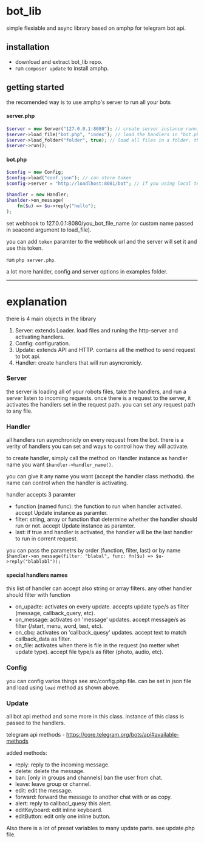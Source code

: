 # bot_lib

simple flexiable and async library based on amphp for telegram bot api.

## installation

- download and extract bot_lib repo.
- run `composer update` to install amphp.

## getting started

the recomended way is to use amphp's server to run all your bots

#### server.php

```php
$server = new Server("127.0.0.1:8080"); // create server instance running on port 8080
$server->load_file("bot.php", "index"); // load the handlers in "bot.php" and store them in "index" path
$server->load_folder("folder", true); // load all files in a folder. the second param is whether to load recursivly or not
$server->run();
```
#### bot.php

```php
$config = new Config;
$config->load("conf.json"); // can store token
$config->server = "http://loadlhost:8081/bot"; // if you using local telegram-bot-api

$handler = new Handler;
$hanlder->on_message(
    fn($u) => $u->reply("hello");
);
```
set webhook to 127.0.0.1:8080/you_bot_file_name (or custom name passed in seacond argument to load_file).

you can add `token` paramter to the webhook url and the server will set it and use this token.

run `php server.php`.

a lot more hanlder, config and server options in examples folder.

---
# explanation

there is 4 main objects in the library

1. Server: extends Loader. load files and runing the http-server and activating handlers.
2. Config: configuration.
3. Update: extends API and HTTP. contains all the method to send request to bot api.
4. Handler: create handlers that will run asyncronicly.

### Server 
the server is loading all of your robots files, take the handlers, and run a server listen to incoming requests.
once there is a request to the server, it activates the handlers set in the request path. you can set any request path to any file.

### Handler
all handlers run asynchronicly on every request from the bot. 
there is a verity of handlers you can set and ways to control how they will activate.

to create handler, simply call the method on Handler instance as handler name you want `$handler->handler_name()`.

you can give it any name you want (accept the handler class methods).
the name can control when the handler is activating.

handler accepts 3 paramter

- function (named func): the function to run when handler activated. accept Update instance as paramter.
- filter: string, array or function that determine whether the handler should run or not. accept Update instance as paramter.
- last: if true and handler is activated, the handler will be the last handler to run in corrent request.

you can pass the parametrs by order (function, filter, last) or by name `$handler->on_message(filter: "blabal", func: fn($u) => $u->reply("blablabl"));`

#### special handlers names
this list of handler can accept also string or array filters. any other handler should filter with function

- on_upadte: activates on every update. accepts update type/s as filter (message, callback_query, etc).
- on_message: activates on 'message' updates. accept message/s as filter (/start, menu, word, test, etc).
- on_cbq: activates on 'callback_quesy' updates. accept text to match callback_data as filter.
- on_file: activates when there is file in the request (no metter whet update type). accept file type/s as filter (photo, audio, etc).

### Config
you can config varios things see src/config.php file. can be set in json file and load using `load` method as shown above.

### Update
all bot api method and some more in this class. instance of this class is passed to the handlers.

telegram api methods - https://core.telegram.org/bots/api#available-methods

added methods:

- reply: reply to the incoming message.
- delete: delete the message.
- ban: [only in groups and channels] ban the user from chat.
- leave: leave group or channel.
- edit: edit the message.
- forward: forward the message to another chat with or as copy.
- alert: reply to callbacl_quesy this alert.
- editKeyboard: edit inline keyboard.
- editButton: edit only one inline button.

Also there is a lot of preset variables to many update parts. see update.php file.